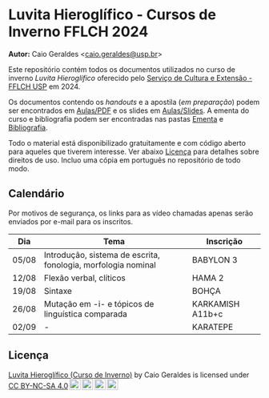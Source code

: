 # Luvita Hieroglífico - Cursos de Inverno FFLCH 2024

**Autor:** Caio Geraldes <[caio.geraldes@usp.br](mailto:caio.geraldes@usp.br)>

Este repositório contém todos os documentos utilizados no curso de inverno
_Luvita Hieroglífico_ oferecido pelo [Serviço de Cultura e Extensão - FFLCH
USP](https://sce.fflch.usp.br) em 2024.

Os documentos contendo os _handouts_ e a apostila (_em preparação_) podem ser
encontrados em [Aulas/PDF](https://github.com/caiogeraldes/LuvitaInverno/tree/main/Aulas/PDFS) e os slides em [Aulas/Slides](https://github.com/caiogeraldes/LuvitaInverno/tree/main/Aulas/Slides).
A ementa do curso e bibliografia podem ser encontradas nas pastas [Ementa](https://github.com/caiogeraldes/LuvitaInverno/tree/main/Aulas/Ementa) e [Bibliografia](https://github.com/caiogeraldes/LuvitaInverno/tree/main/Bibliografia).

Todo o material está disponibilizado gratuitamente e com código aberto para
aqueles que tiverem interesse.
Ver abaixo [Licença](https://github.com/caiogeraldes/LuvitaInverno?tab=readme-ov-file#licen%C3%A7a) para detalhes sobre direitos de uso.
Incluo uma cópia em português no repositório de todo modo.


## Calendário

Por motivos de segurança, os links para as vídeo chamadas apenas serão enviados
por e-mail para os inscritos.

| Dia            | Tema                                                          |  Inscrição |
| -------------- | ------------------------------------------------------------- | - |
| 05/08          | Introdução, sistema de escrita, fonologia, morfologia nominal| BABYLON 3| |
| 12/08          | Flexão verbal, clíticos | HAMA 2 | 
| 19/08          | Sintaxe | BOHÇA |
| 26/08          | Mutação em -i- e tópicos de linguística comparada | KARKAMISH A11b+c |
| 02/09          | - | KARATEPE | 


## Licença

 <p xmlns:cc="http://creativecommons.org/ns#" xmlns:dct="http://purl.org/dc/terms/"><a property="dct:title" rel="cc:attributionURL" href="https://github.com/caiogeraldes/LuvitaInverno">Luvita Hieroglífico (Curso de Inverno)</a> by <span property="cc:attributionName">Caio Geraldes</span> is licensed under <a href="https://creativecommons.org/licenses/by-nc-sa/4.0/?ref=chooser-v1" target="_blank" rel="license noopener noreferrer" style="display:inline-block;">CC BY-NC-SA 4.0<img style="height:22px!important;margin-left:3px;vertical-align:text-bottom;" src="https://mirrors.creativecommons.org/presskit/icons/cc.svg?ref=chooser-v1" alt=""><img style="height:22px!important;margin-left:3px;vertical-align:text-bottom;" src="https://mirrors.creativecommons.org/presskit/icons/by.svg?ref=chooser-v1" alt=""><img style="height:22px!important;margin-left:3px;vertical-align:text-bottom;" src="https://mirrors.creativecommons.org/presskit/icons/nc.svg?ref=chooser-v1" alt=""><img style="height:22px!important;margin-left:3px;vertical-align:text-bottom;" src="https://mirrors.creativecommons.org/presskit/icons/sa.svg?ref=chooser-v1" alt=""></a></p> 
